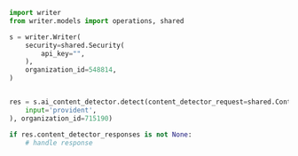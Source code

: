 <!-- Start SDK Example Usage -->


```python
import writer
from writer.models import operations, shared

s = writer.Writer(
    security=shared.Security(
        api_key="",
    ),
    organization_id=548814,
)


res = s.ai_content_detector.detect(content_detector_request=shared.ContentDetectorRequest(
    input='provident',
), organization_id=715190)

if res.content_detector_responses is not None:
    # handle response
```
<!-- End SDK Example Usage -->